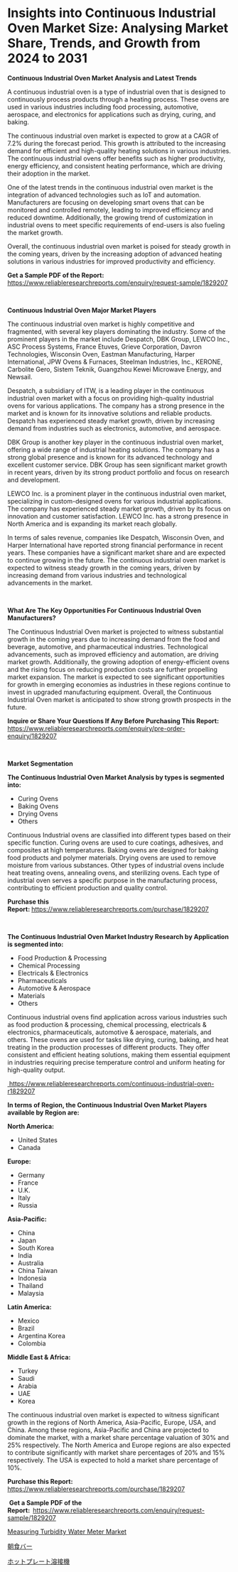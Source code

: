 <p><h1>Insights into Continuous Industrial Oven Market Size: Analysing Market Share, Trends, and Growth from 2024 to 2031</h1></p><p><strong>Continuous Industrial Oven Market Analysis and Latest Trends</strong></p>
<p><p>A continuous industrial oven is a type of industrial oven that is designed to continuously process products through a heating process. These ovens are used in various industries including food processing, automotive, aerospace, and electronics for applications such as drying, curing, and baking.</p><p>The continuous industrial oven market is expected to grow at a CAGR of 7.2% during the forecast period. This growth is attributed to the increasing demand for efficient and high-quality heating solutions in various industries. The continuous industrial ovens offer benefits such as higher productivity, energy efficiency, and consistent heating performance, which are driving their adoption in the market.</p><p>One of the latest trends in the continuous industrial oven market is the integration of advanced technologies such as IoT and automation. Manufacturers are focusing on developing smart ovens that can be monitored and controlled remotely, leading to improved efficiency and reduced downtime. Additionally, the growing trend of customization in industrial ovens to meet specific requirements of end-users is also fueling the market growth.</p><p>Overall, the continuous industrial oven market is poised for steady growth in the coming years, driven by the increasing adoption of advanced heating solutions in various industries for improved productivity and efficiency.</p></p>
<p><strong>Get a Sample PDF of the Report:&nbsp;</strong> <a href="https://www.reliableresearchreports.com/enquiry/request-sample/1829207">https://www.reliableresearchreports.com/enquiry/request-sample/1829207</a></p>
<p>&nbsp;</p>
<p><strong>Continuous Industrial Oven Major Market Players</strong></p>
<p><p>The continuous industrial oven market is highly competitive and fragmented, with several key players dominating the industry. Some of the prominent players in the market include Despatch, DBK Group, LEWCO Inc., ASC Process Systems, France Etuves, Grieve Corporation, Davron Technologies, Wisconsin Oven, Eastman Manufacturing, Harper International, JPW Ovens & Furnaces, Steelman Industries, Inc., KERONE, Carbolite Gero, Sistem Teknik, Guangzhou Kewei Microwave Energy, and Newsail.</p><p>Despatch, a subsidiary of ITW, is a leading player in the continuous industrial oven market with a focus on providing high-quality industrial ovens for various applications. The company has a strong presence in the market and is known for its innovative solutions and reliable products. Despatch has experienced steady market growth, driven by increasing demand from industries such as electronics, automotive, and aerospace.</p><p>DBK Group is another key player in the continuous industrial oven market, offering a wide range of industrial heating solutions. The company has a strong global presence and is known for its advanced technology and excellent customer service. DBK Group has seen significant market growth in recent years, driven by its strong product portfolio and focus on research and development.</p><p>LEWCO Inc. is a prominent player in the continuous industrial oven market, specializing in custom-designed ovens for various industrial applications. The company has experienced steady market growth, driven by its focus on innovation and customer satisfaction. LEWCO Inc. has a strong presence in North America and is expanding its market reach globally.</p><p>In terms of sales revenue, companies like Despatch, Wisconsin Oven, and Harper International have reported strong financial performance in recent years. These companies have a significant market share and are expected to continue growing in the future. The continuous industrial oven market is expected to witness steady growth in the coming years, driven by increasing demand from various industries and technological advancements in the market.</p></p>
<p>&nbsp;</p>
<p><strong>What Are The Key Opportunities For Continuous Industrial Oven Manufacturers?</strong></p>
<p><p>The Continuous Industrial Oven market is projected to witness substantial growth in the coming years due to increasing demand from the food and beverage, automotive, and pharmaceutical industries. Technological advancements, such as improved efficiency and automation, are driving market growth. Additionally, the growing adoption of energy-efficient ovens and the rising focus on reducing production costs are further propelling market expansion. The market is expected to see significant opportunities for growth in emerging economies as industries in these regions continue to invest in upgraded manufacturing equipment. Overall, the Continuous Industrial Oven market is anticipated to show strong growth prospects in the future.</p></p>
<p><strong>Inquire or Share Your Questions If Any Before Purchasing This Report:</strong> <a href="https://www.reliableresearchreports.com/enquiry/pre-order-enquiry/1829207">https://www.reliableresearchreports.com/enquiry/pre-order-enquiry/1829207</a></p>
<p>&nbsp;</p>
<p><strong>Market Segmentation</strong></p>
<p><strong>The Continuous Industrial Oven Market Analysis by types is segmented into:</strong></p>
<p><ul><li>Curing Ovens</li><li>Baking Ovens</li><li>Drying Ovens</li><li>Others</li></ul></p>
<p><p>Continuous Industrial ovens are classified into different types based on their specific function. Curing ovens are used to cure coatings, adhesives, and composites at high temperatures. Baking ovens are designed for baking food products and polymer materials. Drying ovens are used to remove moisture from various substances. Other types of industrial ovens include heat treating ovens, annealing ovens, and sterilizing ovens. Each type of industrial oven serves a specific purpose in the manufacturing process, contributing to efficient production and quality control.</p></p>
<p><strong>Purchase this Report:&nbsp;</strong><a href="https://www.reliableresearchreports.com/purchase/1829207">https://www.reliableresearchreports.com/purchase/1829207</a></p>
<p>&nbsp;</p>
<p><strong>The Continuous Industrial Oven Market Industry Research by Application is segmented into:</strong></p>
<p><ul><li>Food Production & Processing</li><li>Chemical Processing</li><li>Electricals & Electronics</li><li>Pharmaceuticals</li><li>Automotive & Aerospace</li><li>Materials</li><li>Others</li></ul></p>
<p><p>Continuous industrial ovens find application across various industries such as food production & processing, chemical processing, electricals & electronics, pharmaceuticals, automotive & aerospace, materials, and others. These ovens are used for tasks like drying, curing, baking, and heat treating in the production processes of different products. They offer consistent and efficient heating solutions, making them essential equipment in industries requiring precise temperature control and uniform heating for high-quality output.</p></p>
<p><a href="https://www.reliableresearchreports.com/continuous-industrial-oven-r1829207">&nbsp;https://www.reliableresearchreports.com/continuous-industrial-oven-r1829207</a></p>
<p><strong>In terms of Region, the Continuous Industrial Oven Market Players available by Region are:</strong></p>
<p>
    <p> <strong> North America: </strong>
        <ul>
            <li>United States</li>
            <li>Canada</li>
        </ul>
        </p> 
    <p> <strong> Europe: </strong>
        <ul>
            <li>Germany</li>
            <li>France</li>
            <li>U.K.</li>
            <li>Italy</li>
            <li>Russia</li>
        </ul>
        </p> 
    <p> <strong> Asia-Pacific: </strong>
        <ul>
            <li>China</li>
            <li>Japan</li>
            <li>South Korea</li>
            <li>India</li>
            <li>Australia</li>
            <li>China Taiwan</li>
            <li>Indonesia</li>
            <li>Thailand</li>
            <li>Malaysia</li>
        </ul>
        </p> 
    <p> <strong> Latin America: </strong>
        <ul>
            <li>Mexico</li>
            <li>Brazil</li>
            <li>Argentina Korea</li>
            <li>Colombia</li>
        </ul>
        </p> 
    <p> <strong> Middle East & Africa: </strong>
        <ul>
            <li>Turkey</li>
            <li>Saudi</li>
            <li>Arabia</li>
            <li>UAE</li>
            <li>Korea</li>
        </ul>
    </p>
    </p>
<p><p>The continuous industrial oven market is expected to witness significant growth in the regions of North America, Asia-Pacific, Europe, USA, and China. Among these regions, Asia-Pacific and China are projected to dominate the market, with a market share percentage valuation of 30% and 25% respectively. The North America and Europe regions are also expected to contribute significantly with market share percentages of 20% and 15% respectively. The USA is expected to hold a market share percentage of 10%.</p></p>
<p><strong>Purchase this Report: </strong><a href="https://www.reliableresearchreports.com/purchase/1829207">https://www.reliableresearchreports.com/purchase/1829207</a></p>
<p>&nbsp;<strong>Get a Sample PDF of the Report:&nbsp;&nbsp;</strong><a href="https://www.reliableresearchreports.com/enquiry/request-sample/1829207">https://www.reliableresearchreports.com/enquiry/request-sample/1829207</a></p>
<p><strong></strong></p>
<p><p><a href="https://github.com/lbird53714/Market-Research-Report-List-4/blob/main/measuring-turbidity-water-meter-market.md">Measuring Turbidity Water Meter Market</a></p><p><a href="https://github.com/dadanedu33/Market-Research-Report-List-1/blob/main/232979842079.md">朝食バー</a></p><p><a href="https://github.com/ihabdkwlxs948/Market-Research-Report-List-1/blob/main/695420842078.md">ホットプレート溶接機</a></p></p>